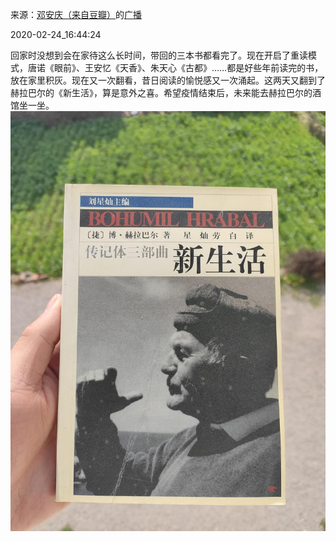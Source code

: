 来源：[邓安庆（来自豆瓣）](https://www.douban.com/people/renjiananhuo/)的[广播](https://www.douban.com/people/renjiananhuo/status/2830841218/)


2020-02-24_16:44:24


回家时没想到会在家待这么长时间，带回的三本书都看完了。现在开启了重读模式，唐诺《眼前》、王安忆《天香》、朱天心《古都》……都是好些年前读完的书，放在家里积灰。现在又一次翻看，昔日阅读的愉悦感又一次涌起。这两天又翻到了赫拉巴尔的《新生活》，算是意外之喜。希望疫情结束后，未来能去赫拉巴尔的酒馆坐一坐。
![](./pic/2020-02-24_16:44:24-邓安庆的广播1.jpg)  

